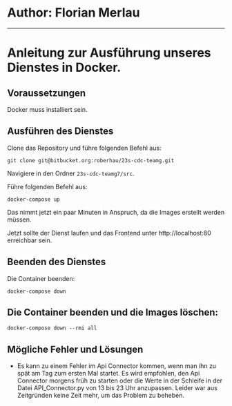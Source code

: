 # Author: Florian Merlau

---

# Anleitung zur Ausführung unseres Dienstes in Docker.

## Voraussetzungen
Docker muss installiert sein.

## Ausführen des Dienstes
Clone das Repository und führe folgenden Befehl aus:
```
git clone git@bitbucket.org:roberhau/23s-cdc-teamg.git
```

Navigiere in den Ordner `23s-cdc-teamg7/src`.

Führe folgenden Befehl aus:
```
docker-compose up
```

Das nimmt jetzt ein paar Minuten in Anspruch, da die Images erstellt werden müssen.

Jetzt sollte der Dienst laufen und das Frontend unter http://localhost:80 erreichbar sein.

## Beenden des Dienstes
Die Container beenden:
```
docker-compose down
```

## Die Container beenden und die Images löschen:
```
docker-compose down --rmi all
```
## Mögliche Fehler und Lösungen
- Es kann zu einem Fehler im Api Connector kommen, wenn man ihn zu spät am Tag zum ersten Mal startet. Es wird empfohlen, den Api Connector morgens früh zu starten oder die Werte in der Schleife in der Datei API_Connector.py von 13 bis 23 Uhr anzupassen.
Leider war aus Zeitgründen keine Zeit mehr, um das Problem zu beheben.